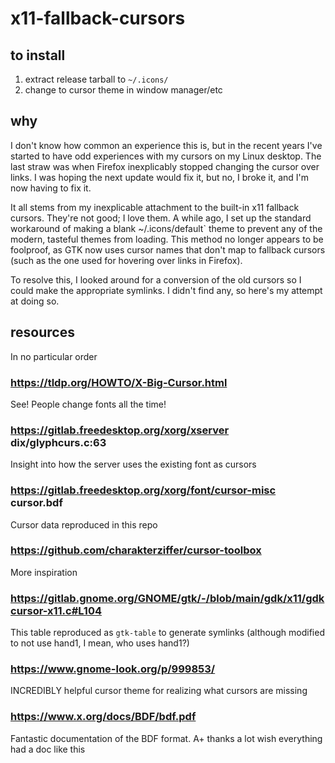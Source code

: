 # x11-fallback-cursors

## to install

1. extract release tarball to `~/.icons/`
2. change to cursor theme in window manager/etc

## why

I don't know how common an experience this is, but in the recent years I've
started to have odd experiences with my cursors on my Linux desktop.  The last
straw was when Firefox inexplicably stopped changing the cursor over links.  I
was hoping the next update would fix it, but no, I broke it, and I'm now having
to fix it.

It all stems from my inexplicable attachment to the built-in x11 fallback
cursors.  They're not good; I love them.  A while ago, I set up the standard
workaround of making a blank ~/.icons/default` theme to prevent any of the
modern, tasteful themes from loading.  This method no longer appears to be
foolproof, as GTK now uses cursor names that don't map to fallback cursors
(such as the one used for hovering over links in Firefox).

To resolve this, I looked around for a conversion of the old cursors so I could
make the appropriate symlinks.  I didn't find any, so here's my attempt at
doing so.

## resources

In no particular order

### https://tldp.org/HOWTO/X-Big-Cursor.html

See! People change fonts all the time!

### https://gitlab.freedesktop.org/xorg/xserver dix/glyphcurs.c:63

Insight into how the server uses the existing font as cursors

### https://gitlab.freedesktop.org/xorg/font/cursor-misc cursor.bdf

Cursor data reproduced in this repo

### https://github.com/charakterziffer/cursor-toolbox

More inspiration

### https://gitlab.gnome.org/GNOME/gtk/-/blob/main/gdk/x11/gdkcursor-x11.c#L104

This table reproduced as `gtk-table` to generate symlinks (although modified to
not use hand1, I mean, who uses hand1?)

### https://www.gnome-look.org/p/999853/

INCREDIBLY helpful cursor theme for realizing what cursors are missing

### https://www.x.org/docs/BDF/bdf.pdf

Fantastic documentation of the BDF format. A+ thanks a lot wish everything had a doc like this
